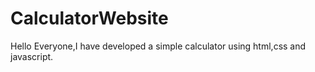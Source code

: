 # CalculatorWebsite
Hello Everyone,I have developed a simple calculator using html,css and javascript.
